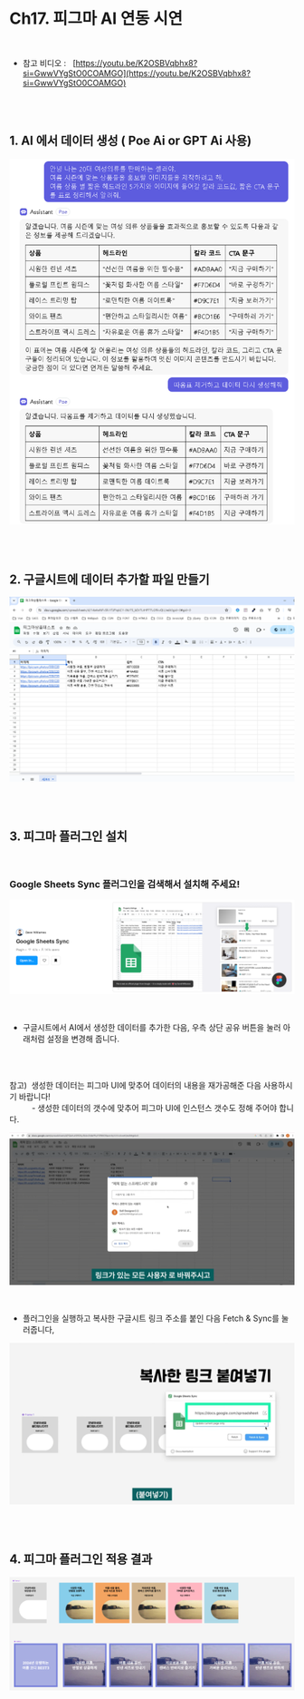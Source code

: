 # Ch17. 피그마 AI 연동 시연

<br>

- 참고 비디오 :   [https://youtu.be/K2OSBVqbhx8?si=GwwVYgStO0COAMGO](https://youtu.be/K2OSBVqbhx8?si=GwwVYgStO0COAMGO)

<br>
<br>  

## 1. AI 에서 데이터 생성 ( Poe Ai or GPT Ai 사용)

![](Files/image%20141.png)  

<br>
<br>
  

## 2. 구글시트에 데이터 추가할 파일 만들기

![](Files/image%20142.png)  

<br>
<br>  

## 3. 피그마 플러그인 설치

<br> 

### Google Sheets Sync 플러그인을 검색해서 설치해 주세요!  

![](Files/image%20143.png)  
  
<br>  

- 구글시트에서 AI에서 생성한 데이터를 추가한 다음, 우측 상단 공유 버튼을 눌러 아래처럼 설정을 변경해 줍니다.  

<br>
<br>
  
참고)  생성한 데이터는 피그마 UI에 맞추어 데이터의 내용을 재가공해준 다음 사용하시기 바랍니다!  
          - 생성한 데이터의 갯수에 맞추어 피그마 UI에 인스턴스 갯수도 정해 주어야 합니다.  

![](Files/image%20144.png)  
  
<br>

- 플러그인을 실행하고 복사한 구글시트 링크 주소를 붙인 다음 Fetch & Sync를 눌러줍니다,

![](Files/image%20145.png)  

<br>  
<br>

## 4. 피그마 플러그인 적용 결과  

![](Files/image%20146.png)